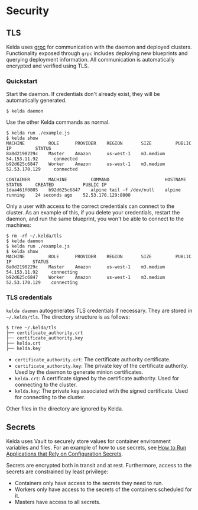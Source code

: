 # Security

## TLS
Kelda uses [grpc](http://www.grpc.io/) for communication with the daemon and
deployed clusters. Functionality exposed through `grpc` includes deploying new
blueprints and querying deployment information. All communication is
automatically encrypted and verified using TLS.

### Quickstart
Start the daemon. If credentials don't already exist, they will be
automatically generated.

```console
$ kelda daemon
```

Use the other Kelda commands as normal.

```console
$ kelda run ./example.js
$ kelda show
MACHINE         ROLE      PROVIDER    REGION       SIZE         PUBLIC IP         STATUS
8a0d2198229c    Master    Amazon      us-west-1    m3.medium    54.153.11.92      connected
b92d625c6847    Worker    Amazon      us-west-1    m3.medium    52.53.170.129     connected

CONTAINER       MACHINE         COMMAND                     HOSTNAME  STATUS     CREATED           PUBLIC IP
1daa461f0805    b92d625c6847    alpine tail -f /dev/null    alpine    running    24 seconds ago    52.53.170.129:8000
```

Only a user with access to the correct credentials can connect to the cluster.
As an example of this, if you delete your credentials, restart the daemon, and
run the same blueprint, you won't be able to connect to the machines:

```console
$ rm -rf ~/.kelda/tls
$ kelda daemon
$ kelda run ./example.js
$ kelda show
MACHINE         ROLE      PROVIDER    REGION       SIZE         PUBLIC IP        STATUS
8a0d2198229c    Master    Amazon      us-west-1    m3.medium    54.153.11.92     connecting
b92d625c6847    Worker    Amazon      us-west-1    m3.medium    52.53.170.129    connecting
```

### TLS credentials
`kelda daemon` autogenerates TLS credentials if necessary. They are stored in
`~/.kelda/tls`. The directory structure is as follows:

```console
$ tree ~/.kelda/tls
├── certificate_authority.crt
├── certificate_authority.key
├── kelda.crt
├── kelda.key
```

- `certificate_authority.crt`: The certificate authority certificate.
- `certificate_authority.key`: The private key of the certificate authority.
Used by the daemon to generate minion certificates.
- `kelda.crt`: A certificate signed by the certificate authority.
Used for connecting to the cluster.
- `kelda.key`: The private key associated with the signed certificate.
Used for connecting to the cluster.

Other files in the directory are ignored by Kelda.

## Secrets
Kelda uses Vault to securely store values for container environment variables
and files. For an example of how to use secrets, see [How to Run Applications
that Rely on Configuration Secrets](#how-to-run-applications-that-rely-on-configuration-secrets).

Secrets are encrypted both in transit and at rest. Furthermore, access to the
secrets are constrained by least privilege:

- Containers only have access to the secrets they need to run.
- Workers only have access to the secrets of the containers scheduled for it.
- Masters have access to all secrets.
